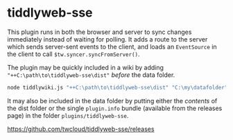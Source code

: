 # tiddlyweb-sse

This plugin runs in both the browser and server to sync changes immediately instead of waiting for polling. It adds a route to the server which sends server-sent events to the client, and loads an `EventSource` in the client to call `$tw.syncer.syncFromServer()`. 

The plugin may be quickly included in a wiki by adding `"++C:\path\to\tiddlyweb-sse\dist"` _before_ the data folder. 

```bash
node tiddlywiki.js "++C:\path\to\tiddlyweb-sse\dist" "C:\my\datafolder" --listen
```

It may also be included in the data folder by putting either the _contents_ of the dist folder or the single `plugin.info` bundle (available from the releases page) in the folder `plugins/tiddlyweb-sse`. 

https://github.com/twcloud/tiddlyweb-sse/releases
